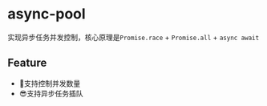 # async-pool
实现异步任务并发控制，核心原理是`Promise.race` + `Promise.all` + `async await`

## Feature
- 💪支持控制并发数量
- 😎支持异步任务插队

